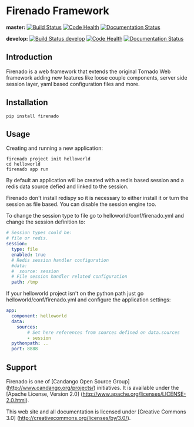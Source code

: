 # Firenado Framework 

**master:** [![Build Status](https://travis-ci.org/candango/firenado.svg?branch=master)](https://travis-ci.org/candango/firenado)
[![Code Health](https://landscape.io/github/candango/firenado/master/landscape.svg?style=flat)](https://landscape.io/github/candango/firenado/master)
[![Documentation Status](https://readthedocs.org/projects/firenado/badge/?version=latest)](https://readthedocs.org/projects/firenado/?badge=latest)

**develop:** [![Build Status develop](https://travis-ci.org/candango/firenado.svg?branch=develop)](https://travis-ci.org/candango/firenado)
[![Code Health](https://landscape.io/github/candango/firenado/develop/landscape.svg?style=flat)](https://landscape.io/github/candango/firenado/develop)
[![Documentation Status](https://readthedocs.org/projects/firenado/badge/?version=develop)](http://firenado.readthedocs.org/en/develop/?badge=develop)


## Introduction

Firenado is a web framework that extends the original Tornado Web framework
adding new features like loose couple components, server side session layer, 
yaml based configuration files and more.

## Installation

```
pip install firenado
```

## Usage

Creating and running a new application:

```shell
firenado project init helloworld
cd helloworld
firenado app run
```

By default an application will be created with a redis based session and a 
redis data source defied and linked to the session.

Firenado don't install redispy so it is necessary to either install it or turn
the session as file based. You can disable the session engine too.

To change the session type to file go to helloworld/conf/firenado.yml and
change the session definition to:

```yaml
# Session types could be:
# file or redis.
session:
  type: file
  enabled: true
  # Redis session handler configuration
  #data:
  #  source: session
  # File session handler related configuration
  path: /tmp
```

If your helloworld project isn't on the python path just go 
helloworld/conf/firenado.yml and configure the application settings:

```yaml
app:
  component: helloworld
  data:
    sources:
        # Set here references from sources defined on data.sources
        - session
  pythonpath: ..
  port: 8888
```

## Support

Firenado is one of [Candango Open Source Group]
(http://www.candango.org/projects/) initiatives. It is available under
the [Apache License, Version 2.0]
(http://www.apache.org/licenses/LICENSE-2.0.html).

This web site and all documentation is licensed under [Creative
Commons 3.0] (http://creativecommons.org/licenses/by/3.0/).